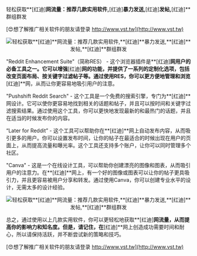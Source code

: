 轻松获取**[红迪]**网流量：推荐几款实用软件,**[红迪]**暴力发送,**[红迪]**发帖,**[红迪]**群组群发

[😍想了解推广相关软件的朋友请登录 http://www.vst.tw](http://www.vst.tw)

 <center><img src="https://vst.tw/MP4/tuiguang/png/1.png" alt="轻松获取**[红迪]**网流量：推荐几款实用软件,**[红迪]**暴力发送,**[红迪]**发帖,**[红迪]**群组群发"></center>

"Reddit Enhancement Suite"（简称RES） - 这个浏览器插件是**[红迪]**网用户的必备工具之一。它可以增强**[红迪]**网的功能，并提供了一系列的定制化选项，包括改变页面布局、按关键字过滤帖子等。通过使用RES，你可以更方便地管理和浏览**[红迪]**网，从而让你更容易地吸引用户的注意。

"Pushshift Reddit Search" - 这个工具是一个免费的搜索引擎，专门为**[红迪]**网设计。它可以使你更容易地找到相关的话题和帖子，并且可以按时间和关键字过滤搜索结果。通过使用这个工具，你可以更快地发现最新的和最热门的话题，并且在适当的时候发布你的内容。

“Later for Reddit” - 这个工具可以帮助你在**[红迪]**网上自动发布内容，从而吸引更多的用户。你可以设置发布时间，让你的帖子在最适合的时候出现在用户的页面上，从而提高流量和曝光率。这个工具还支持多个账户，让你可以同时管理多个社区。

"Canva" - 这是一个在线设计工具，可以帮助你创建漂亮的图像和图表，从而吸引用户的注意力。在**[红迪]**网上，有一个好的图像或图表可以让你的帖子更具吸引力，并且更容易被用户分享和转发。通过使用Canva，你可以创建专业水平的设计，无需太多的设计经验。

 <center><img src="https://vst.tw/MP4/tuiguang/png/7.png" alt="轻松获取**[红迪]**网流量：推荐几款实用软件,**[红迪]**暴力发送,**[红迪]**发帖,**[红迪]**群组群发"></center>

总之，通过使用以上几款实用软件，你可以更轻松地获取**[红迪]**网流量，从而提高你的影响力和知名度。但是，请记住，在**[红迪]**网上创造成功需要时间和耐心，所以请保持活跃，并不断尝试新的策略和技巧。

[😍想了解推广相关软件的朋友请登录 http://www.vst.tw](http://www.vst.tw)



